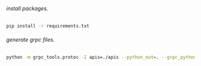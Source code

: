 ###### install packages.
```bash
pip install -r requirements.txt
```

###### generate grpc files.
```bash
python -m grpc_tools.protoc -I apis=./apis --python_out=. --grpc_python_out=. ./apis/apis_rs.proto
```
